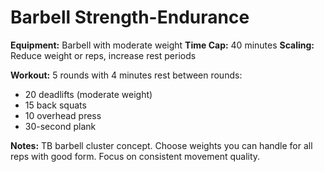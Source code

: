 # Barbell Strength-Endurance

**Equipment:** Barbell with moderate weight
**Time Cap:** 40 minutes
**Scaling:** Reduce weight or reps, increase rest periods

**Workout:**
5 rounds with 4 minutes rest between rounds:
- 20 deadlifts (moderate weight)
- 15 back squats
- 10 overhead press
- 30-second plank

**Notes:**
TB barbell cluster concept. Choose weights you can handle for all reps with good form. Focus on consistent movement quality.
